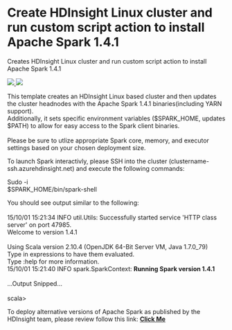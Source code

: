# Create HDInsight Linux cluster and run custom script action to install Apache Spark 1.4.1
Creates HDInsight Linux cluster and run custom script action to install Apache Spark 1.4.1<br>

<a href="https://portal.azure.com/#create/Microsoft.Template/uri/https%3A%2F%2Fraw.githubusercontent.com%2FTVDKoni%2Fazure-quickstart-templates%2Fmaster%2FhdInsight-apache-spark%2Fazuredeploy.json" target="_blank">
    <img src="http://azuredeploy.net/deploybutton.png"/>
</a>
<a href="http://armviz.io/#/?load=https%3A%2F%2Fraw.githubusercontent.com%2FTVDKoni%2Fazure-quickstart-templates%2Fmaster%2FhdInsight-apache-spark%2Fazuredeploy.json" target="_blank">
    <img src="http://armviz.io/visualizebutton.png"/>
</a>

This template creates an HDInsight Linux based cluster and then updates the cluster headnodes with the Apache Spark 1.4.1 binaries(including YARN support).<br>
Additionally, it sets specific environment variables ($SPARK_HOME, updates $PATH) to allow for easy access to the Spark client binaries.<br>
<br>
Please be sure to utlize appropriate Spark core, memory, and executor settings based on your chosen deployment size.<Br>

To launch Spark interactivly, please SSH into the cluster (clustername-ssh.azurehdinsight.net) and execute the following commands:<br>

Sudo -i<Br>
$SPARK_HOME/bin/spark-shell<br>

You should see output similar to the following:<br>
<br>
15/10/01 15:21:34 INFO util.Utils: Successfully started service 'HTTP class server' on port 47985.<br>
Welcome to version 1.4.1<br>
<br>
Using Scala version 2.10.4 (OpenJDK 64-Bit Server VM, Java 1.7.0_79)<br>
Type in expressions to have them evaluated.<br>
Type :help for more information.<br>
15/10/01 15:21:40 INFO spark.SparkContext: <b>Running Spark version 1.4.1</b><br>
<br>...Output Snipped...<br><br>
scala>

To deploy alternative versions of Apache Spark as published by the HDInsight team, please review follow this link: <a href="https://azure.microsoft.com/en-us/documentation/articles/hdinsight-hadoop-customize-cluster-linux/" target="_blank"><b>Click Me</b></a>



